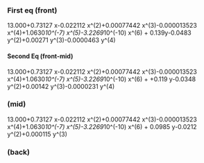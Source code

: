 ### First eq (front)
13.000+0.73127 x-0.022112 x^(2)+0.00077442 x^(3)-0.000013523 x^(4)+1.0630*10^(-7) x^(5)-3.2269*10^(-10) x^(6) + 0.139y-0.0483 y^(2)+0.00271 y^(3)-0.0000463 y^(4)
#### Second Eq (front-mid)

13.000+0.73127 x-0.022112 x^(2)+0.00077442 x^(3)-0.000013523 x^(4)+1.0630*10^(-7) x^(5)-3.2269*10^(-10) x^(6) + +0.119 y-0.0348 y^(2)+0.00142 y^(3)-0.0000231 y^(4)

### (mid)

13.000+0.73127 x-0.022112 x^(2)+0.00077442 x^(3)-0.000013523 x^(4)+1.0630*10^(-7) x^(5)-3.2269*10^(-10) x^(6) + 0.0985 y-0.0212 y^(2)+0.000115 y^(3)


### (back)

